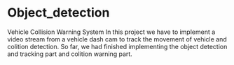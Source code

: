 # Object_detection
Vehicle Collision Warning System
		In this project we have to implement a video stream from a vehicle dash cam to track the movement of vehicle and colition detection. So far, we had finished implementing 		the object detection and 	tracking part and colition warning part. 




